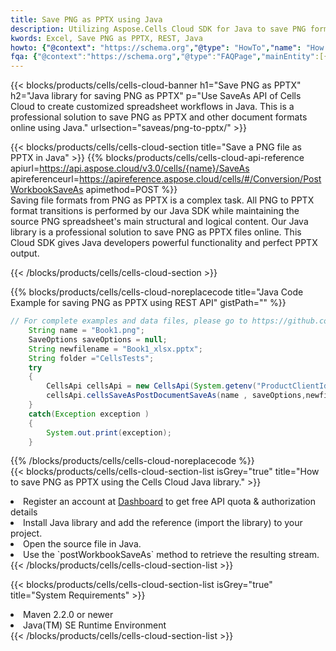 ```yaml
---
title: Save PNG as PPTX using Java 
description: Utilizing Aspose.Cells Cloud SDK for Java to save PNG format file as PPTX format file. 
kwords: Excel, Save PNG as PPTX, REST, Java
howto: {"@context": "https://schema.org","@type": "HowTo","name": "How to save PNG as PPTX using the Cells Cloud Java library.","description": "How to save PNG as PPTX using the Cells Cloud Java library.","image": {"@type": "ImageObject"},"url": "/java/saveas/png-to-pptx/","step": [{ "@type": "HowToStep","name": "How to save PNG as PPTX using the Cells Cloud Java library. step 1", "image": {"@type": "ImageObject",},"url": "/java/saveas/png-to-pptx/","text": "Register an account at <a href='https://dashboard.aspose.cloud/'>Dashboard</a> to get free API quota & authorization details",},{ "@type": "HowToStep","name": "How to save PNG as PPTX using the Cells Cloud Java library. step 1", "image": {"@type": "ImageObject",},"url": "/java/saveas/png-to-pptx/","text": "Install Java library and add the reference (import the library) to your project.",},{ "@type": "HowToStep","name": "How to save PNG as PPTX using the Cells Cloud Java library. step 1", "image": {"@type": "ImageObject",},"url": "/java/saveas/png-to-pptx/","text": "Open the source file in Java.",},{ "@type": "HowToStep","name": "How to save PNG as PPTX using the Cells Cloud Java library. step 1", "image": {"@type": "ImageObject",},"url": "/java/saveas/png-to-pptx/","text": "Use the `postWorkbookSaveAs` method to retrieve the resulting stream.",}, ],"supply": {"@type": "HowToSupply","name": "document"},"tool": [{"@type": "HowToTool","name": "IntelliJ IDEA, Visual Studio Code, Eclipse"},{"@type": "HowToTool","name": "Aspose Cells"}],"totalTime": "PT6M"}
fqa: {"@context":"https://schema.org","@type":"FAQPage","mainEntity":[{"@type":"Question","name":"Why save file as other formats file in C# using REST API?","acceptedAnswer":{"@type":"Answer","text":"Documents are encoded in many ways, and some files may be incompatible with the software you use. To open and read such files, just save them as appropriate file formats.<br/><ol><li>Install .NET SDK and add the reference (import the library) to your project.</li><li>Open the source file in C# using REST API.</li><li>Call the PostWorkbookSaveAsRequest() method, passing an output filename with required extension.</li><li>Get the result of save as a separate file.</li></ol>"}},{"@type":"Question","name":"What file formats can I save as with your C# library?","acceptedAnswer":{"@type":"Answer","text":"We support a variety of file formats for conversion using .NET library, including XLSX, Excel, xls , PDF, CSV, HTML, Markdown, XML, PNG, JPG, TIFF, Json, TXT and many more."}},{"@type":"Question","name":"What is the maximum allowed file size for conversion using this .NET library?","acceptedAnswer":{"@type":"Answer","text":"There are no file size limits for format conversions using .NET library."}}]}
---
```



{{< blocks/products/cells/cells-cloud-banner h1="Save PNG as PPTX" h2="Java library for saving PNG as PPTX" p="Use SaveAs API of Cells Cloud to create customized spreadsheet workflows in Java. This is a professional solution to save PNG as PPTX and other document formats online using Java." urlsection="saveas/png-to-pptx/" >}}

{{< blocks/products/cells/cells-cloud-section  title="Save a PNG file as PPTX in Java" >}}
{{% blocks/products/cells/cells-cloud-api-reference  apiurl=https://api.aspose.cloud/v3.0/cells/{name}/SaveAs  apireferenceurl=https://apireference.aspose.cloud/cells/#/Conversion/PostWorkbookSaveAs  apimethod=POST %}}
<br/>
Saving file formats from PNG as PPTX is a complex task. All PNG to PPTX format transitions is performed by our Java SDK while maintaining the source PNG spreadsheet's main structural and logical content. Our Java library is a professional solution to save PNG as PPTX files online. This Cloud SDK gives Java developers powerful functionality and perfect PPTX output.

{{< /blocks/products/cells/cells-cloud-section >}}

{{% blocks/products/cells/cells-cloud-noreplacecode title="Java Code Example for saving PNG as PPTX using REST API" gistPath="" %}}
  
```java
// For complete examples and data files, please go to https://github.com/aspose-cells-cloud/aspose-cells-cloud-java/
    String name = "Book1.png";
    SaveOptions saveOptions = null;
    String newfilename = "Book1_xlsx.pptx";
    String folder ="CellsTests";
    try 
    {
        CellsApi cellsApi = new CellsApi(System.getenv("ProductClientId"), System.getenv("ProductClientSecret"));
        cellsApi.cellsSaveAsPostDocumentSaveAs(name , saveOptions,newfilename,false,false,folder,null,null,null,true);                       
    }
    catch(Exception exception )
    {
        System.out.print(exception);
    }
```
  
{{% /blocks/products/cells/cells-cloud-noreplacecode  %}}
<br/>
{{< blocks/products/cells/cells-cloud-section-list isGrey="true"  title="How to save PNG as PPTX using the Cells Cloud Java library." >}}
<li>Register an account at <a href="https://dashboard.aspose.cloud/">Dashboard</a> to get free API quota & authorization details</li>
<li>Install Java library and add the reference (import the library) to your project.</li>
<li>Open the source file in Java.</li>
<li>Use the `postWorkbookSaveAs` method to retrieve the resulting stream.</li>
{{< /blocks/products/cells/cells-cloud-section-list >}}

{{< blocks/products/cells/cells-cloud-section-list isGrey="true"  title="System Requirements" >}}
<li>Maven 2.2.0 or newer</li>
<li>Java(TM) SE Runtime Environment</li>
{{< /blocks/products/cells/cells-cloud-section-list >}}
